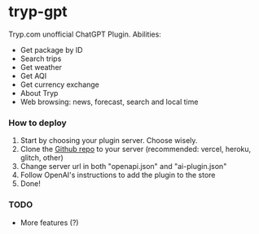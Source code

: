 # tryp-gpt

Tryp.com unofficial ChatGPT Plugin. Abilities:

* Get package by ID
* Search trips
* Get weather
* Get AQI
* Get currency exchange
* About Tryp
* Web browsing: news, forecast, search and local time

### How to deploy
1. Start by choosing your plugin server. Choose wisely.
2. Clone the [Github repo](https://github.com/tiagorangel2011/tryp-gpt) to your server (recommended: vercel, heroku, glitch, other)
3. Change server url in both "openapi.json" and "ai-plugin.json"
4. Follow OpenAI's instructions to add the plugin to the store
5. Done!

### TODO
* More features (?)